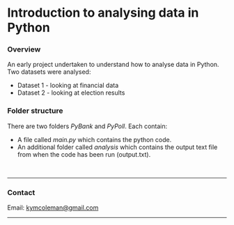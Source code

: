 # Introduction to analysing data in Python

### **Overview**
An early project undertaken to understand how to analyse data in Python.  Two datasets were analysed:
 - Dataset 1 - looking at financial data
 - Dataset 2 - looking at election results

### **Folder structure**
There are two folders *PyBank* and *PyPoll*.  Each contain:
 - A file called *main.py* which contains the python code.
 - An additional folder called *analysis* which contains the output text file from when the code has been run (output.txt).

<br>

---

### **Contact**
Email: kymcoleman@gmail.com

---
